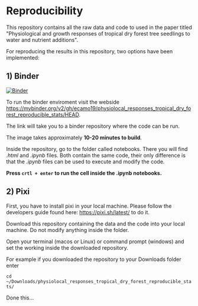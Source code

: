 # Reproducibility

This repository contains all the raw data and code to used in the paper titled "Physiological and growth responses of tropical dry forest tree seedlings 
to water and nutrient additions".

For reproducing the results in this repository, two options have been implemented: 

## 1) Binder

[![Binder](https://mybinder.org/badge_logo.svg)](https://mybinder.org/v2/gh/ecamo19/physiolocal_responses_tropical_dry_forest_reproducible_stats/HEAD)

To run the binder enviroment visit the webside https://mybinder.org/v2/gh/ecamo19/physiolocal_responses_tropical_dry_forest_reproducible_stats/HEAD. 

The link will take you to a binder repository where the code can be run. 

The image takes approximately __10-20 minutes to build__.

Inside the repository, go to the folder called notebooks. There you will find _.html_ and  _.ipynb_ files. Both contain the same code, their only difference is that the _.ipynb_ files can be used to execute and modify the code. 

__Press `crtl + enter` to run the cell inside the .ipynb notebooks.__

## 2) Pixi

First, you have to install pixi in your local machine. Please follow the 
developers guide found here: https://pixi.sh/latest/ to do it. 

Download this repository containing the data and the code into your 
local machine. Do not modify anything inside the folder.

Open your terminal (macos or Linux) or command prompt (windows) and set the 
working inside the downloaded repository.

For example if you downloaded the repository to your Downloads folder enter

`cd ~/Downloads/physiolocal_responses_tropical_dry_forest_reproducible_stats/`

Done this... 